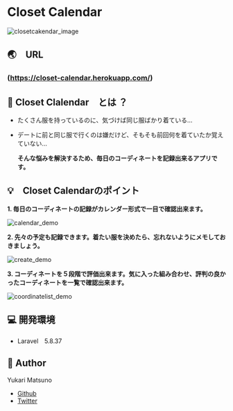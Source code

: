 # Closet Calendar 
![closetcakendar_image](https://user-images.githubusercontent.com/60007570/78478126-dc5f3380-777f-11ea-9945-fbe6c91f7635.png)
   

## :earth_asia:　URL  

### (https://closet-calendar.herokuapp.com/)    

## :ribbon: Closet Clalendar　とは ？
* たくさん服を持っているのに、気づけば同じ服ばかり着ている…
* デートに前と同じ服で行くのは嫌だけど、そもそも前回何を着ていたか覚えていない… 

  **そんな悩みを解決するため、毎日のコーディネートを記録出来るアプリです。**      

## :bulb:　Closet Calendarのポイント    

**1. 毎日のコーディネートの記録がカレンダー形式で一目で確認出来ます。**  

![calendar_demo](https://user-images.githubusercontent.com/60007570/78555091-40006400-7847-11ea-87a5-518cd68e9bec.png)    

**2. 先々の予定も記録できます。着たい服を決めたら、忘れないようにメモしておきましょう。**  

![create_demo](https://user-images.githubusercontent.com/60007570/78555151-60302300-7847-11ea-91b5-1778871f8d2e.png)    

**3. コーディネートを５段階で評価出来ます。気に入った組み合わせ、評判の良かったコーディネートを一覧で確認出来ます。**  

![coordinatelist_demo](https://user-images.githubusercontent.com/60007570/78555516-2d3a5f00-7848-11ea-8ae8-283e1c88de3b.png)      

## :computer: 開発環境  

* Laravel　5.8.37    


## :woman: Author  

Yukari Matsuno
* [Github](https://github.com/Yukari-Matsuno/)
* [Twitter](https://twitter.com/tsunoyukahan)









